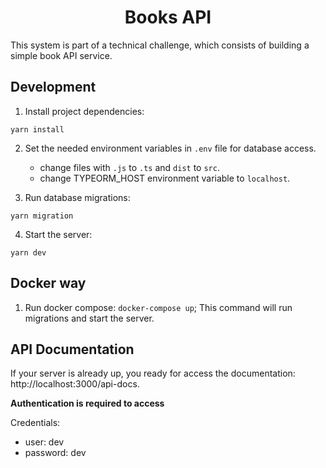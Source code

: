 <h1 align="center">Books API</h1>

This system is part of a technical challenge, which consists of building a simple book API service.

## Development
1. Install project dependencies: 

```
yarn install
```

2. Set the needed environment variables in ```.env``` file for database access.
	- change files with ```.js``` to ```.ts``` and ```dist``` to ```src```.
	- change TYPEORM_HOST environment variable to ```localhost```.

3. Run database migrations: 

```
yarn migration
```

4. Start the server:
```
yarn dev
```

## Docker way
1. Run docker compose: 
```docker-compose up```; This command will run migrations and start the server.

## API Documentation

If your server is already up, you ready for access the documentation: http://localhost:3000/api-docs.

<strong>Authentication is required to access</strong>

Credentials:
- user: 
	dev
- password: 
	dev
